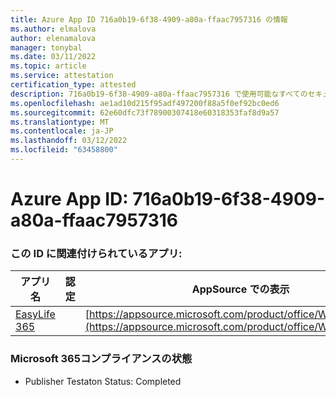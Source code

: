 ```yaml
---
title: Azure App ID 716a0b19-6f38-4909-a80a-ffaac7957316 の情報
ms.author: elmalova
author: elenamalova
manager: tonybal
ms.date: 03/11/2022
ms.topic: article
ms.service: attestation
certification_type: attested
description: 716a0b19-6f38-4909-a80a-ffaac7957316 で使用可能なすべてのセキュリティおよびコンプライアンス情報。
ms.openlocfilehash: ae1ad10d215f95adf497200f88a5f0ef92bc0ed6
ms.sourcegitcommit: 62e60dfc73f78900307418e60318353faf8d9a57
ms.translationtype: MT
ms.contentlocale: ja-JP
ms.lasthandoff: 03/12/2022
ms.locfileid: "63458800"
---
```

# <a name="azure-app-id-716a0b19-6f38-4909-a80a-ffaac7957316"></a>Azure App ID: 716a0b19-6f38-4909-a80a-ffaac7957316


### <a name="apps-associated-with-this-id"></a>この ID に関連付けられているアプリ:
| **アプリ名** | **認定** | **AppSource での表示** |
|--------------|---------------|-----------------------|
| [EasyLife 365](../forward/WA200003697) |  | [https://appsource.microsoft.com/product/office/WA200003697](https://appsource.microsoft.com/product/office/WA200003697) |

### <a name="microsoft-365-app-compliance-status"></a>Microsoft 365コンプライアンスの状態
- Publisher Testaton Status: Completed

